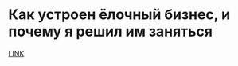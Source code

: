 # Как устроен ёлочный бизнес, и почему я решил им заняться



[LINK](https://varlamov.ru/2115243.html)